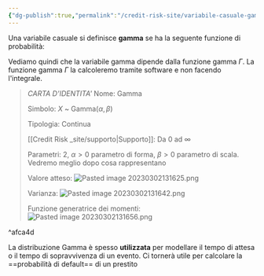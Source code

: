 ```yaml
---
{"dg-publish":true,"permalink":"/credit-risk-site/variabile-casuale-gamma/"}
---
```

Una variabile casuale si definisce **gamma** se ha la seguente funzione di probabilità:

<style> .container {font-family: sans-serif; text-align: center;} .button-wrapper button {z-index: 1;height: 40px; width: 100px; margin: 10px;padding: 5px;} .excalidraw .App-menu_top .buttonList { display: flex;} .excalidraw-wrapper { height: 800px; margin: 50px; position: relative;} :root[dir="ltr"] .excalidraw .layer-ui__wrapper .zen-mode-transition.App-menu_bottom--transition-left {transform: none;} </style><script src="https://cdn.jsdelivr.net/npm/react@17/umd/react.production.min.js"></script><script src="https://cdn.jsdelivr.net/npm/react-dom@17/umd/react-dom.production.min.js"></script><script type="text/javascript" src="https://cdn.jsdelivr.net/npm/@excalidraw/excalidraw@0/dist/excalidraw.production.min.js"></script><div id="Variabile_casuale_Gamma_2023-03-02_1318.49.excalidraw.md1"></div><script>(function(){const InitialData={"type":"excalidraw","version":2,"source":"https://excalidraw.com","elements":[{"id":"UnrpFb1Gpi7zODmbi1Zcy","type":"image","x":-245.91530467188636,"y":-196.67046269269542,"width":669.2197237236555,"height":345.14480503888683,"angle":0,"strokeColor":"transparent","backgroundColor":"transparent","fillStyle":"hachure","strokeWidth":1,"strokeStyle":"solid","roughness":1,"opacity":100,"groupIds":[],"roundness":null,"seed":1072021247,"version":65,"versionNonce":1709984543,"isDeleted":false,"boundElements":null,"updated":1677759534402,"link":null,"locked":false,"status":"pending","fileId":"d1cb2ee8a7372b48397043979796e4c781af1b6a","scale":[1,1]},{"id":"KqbfmipP7_nYt1ltl_s7d","type":"ellipse","x":-34.791770935058594,"y":-154.09832000732422,"width":16.61331590576566,"height":35.054229736328125,"angle":0,"strokeColor":"#d9480f","backgroundColor":"transparent","fillStyle":"hachure","strokeWidth":1,"strokeStyle":"solid","roughness":0,"opacity":100,"groupIds":[],"roundness":{"type":2},"seed":1374390463,"version":35,"versionNonce":279634673,"isDeleted":false,"boundElements":[{"id":"J7RIVgQdTIbIfdIVMS3Mk","type":"arrow"}],"updated":1677759573302,"link":null,"locked":false},{"id":"FzA_A5uGNJ8wtklD71tot","type":"ellipse","x":-202.64497976950554,"y":-27.516698390571065,"width":37.13671239008585,"height":39.8132188509789,"angle":0,"strokeColor":"#d9480f","backgroundColor":"transparent","fillStyle":"hachure","strokeWidth":1,"strokeStyle":"solid","roughness":0,"opacity":100,"groupIds":[],"roundness":{"type":2},"seed":1523210257,"version":55,"versionNonce":1721490655,"isDeleted":false,"boundElements":null,"updated":1677759560527,"link":null,"locked":false},{"id":"J7RIVgQdTIbIfdIVMS3Mk","type":"arrow","x":-32.51314049929249,"y":-120.27505673581547,"width":140.65944169045258,"height":96.84749431539879,"angle":0,"strokeColor":"#d9480f","backgroundColor":"transparent","fillStyle":"hachure","strokeWidth":1,"strokeStyle":"solid","roughness":0,"opacity":100,"groupIds":[],"roundness":{"type":2},"seed":1508567295,"version":121,"versionNonce":423176319,"isDeleted":false,"boundElements":null,"updated":1677759573302,"link":null,"locked":false,"points":[[0,0],[-120.48289743822022,83.58861962511892],[-140.65944169045258,96.84749431539879]],"lastCommittedPoint":[-140.65944169045258,96.84749431539879],"startBinding":{"elementId":"KqbfmipP7_nYt1ltl_s7d","focus":-0.6565776422669493,"gap":2.1621782867264745},"endBinding":null,"startArrowhead":null,"endArrowhead":"arrow"}],"appState":{"theme":"light","viewBackgroundColor":"#ffffff","currentItemStrokeColor":"#d9480f","currentItemBackgroundColor":"transparent","currentItemFillStyle":"hachure","currentItemStrokeWidth":1,"currentItemStrokeStyle":"solid","currentItemRoughness":0,"currentItemOpacity":100,"currentItemFontFamily":1,"currentItemFontSize":20,"currentItemTextAlign":"left","currentItemStartArrowhead":null,"currentItemEndArrowhead":"arrow","scrollX":532.113142313865,"scrollY":333.03869026026854,"zoom":{"value":1.2668355616300948},"currentItemRoundness":"round","gridSize":null,"colorPalette":{}},"files":{}};InitialData.scrollToContent=true;App=()=>{const e=React.useRef(null),t=React.useRef(null),[n,i]=React.useState({width:void 0,height:void 0});return React.useEffect(()=>{i({width:t.current.getBoundingClientRect().width,height:t.current.getBoundingClientRect().height});const e=()=>{i({width:t.current.getBoundingClientRect().width,height:t.current.getBoundingClientRect().height})};return window.addEventListener("resize",e),()=>window.removeEventListener("resize",e)},[t]),React.createElement(React.Fragment,null,React.createElement("div",{className:"excalidraw-wrapper",ref:t},React.createElement(ExcalidrawLib.Excalidraw,{ref:e,width:n.width,height:n.height,initialData:InitialData,viewModeEnabled:!0,zenModeEnabled:!0,gridModeEnabled:!1})))},excalidrawWrapper=document.getElementById("Variabile_casuale_Gamma_2023-03-02_1318.49.excalidraw.md1");ReactDOM.render(React.createElement(App),excalidrawWrapper);})();</script>
Vediamo quindi che la variabile gamma dipende dalla funzione gamma $\Gamma$.
La funzione gamma $\Gamma$ la calcoleremo tramite software e non facendo l'integrale.

> *CARTA D'IDENTITA'*
> Nome: Gamma
> 
> Simbolo: $X$ ~ Gamma($\alpha,\beta$)
> 
> Tipologia: Continua
> 
> [[Credit Risk _site/supporto\|Supporto]]: Da 0 ad $∞$ 
> 
> Parametri: 2, $\alpha>0$ parametro di forma, $\beta>0$ parametro di scala. Vedremo meglio dopo cosa rappresentano
> 
> Valore atteso: ![Pasted image 20230302131625.png](/img/user/Credit%20Risk%20_site/allegati/Pasted%20image%2020230302131625.png)
> 
> Varianza: ![Pasted image 20230302131642.png](/img/user/Credit%20Risk%20_site/allegati/Pasted%20image%2020230302131642.png)
> 
> Funzione generatrice dei momenti: ![Pasted image 20230302131656.png](/img/user/Credit%20Risk%20_site/allegati/Pasted%20image%2020230302131656.png)

^afca4d


La distribuzione Gamma è spesso **utilizzata** per modellare il tempo di attesa o il tempo di sopravvivenza di un evento. Ci tornerà utile per calcolare la ==probabilità di default== di un prestito
